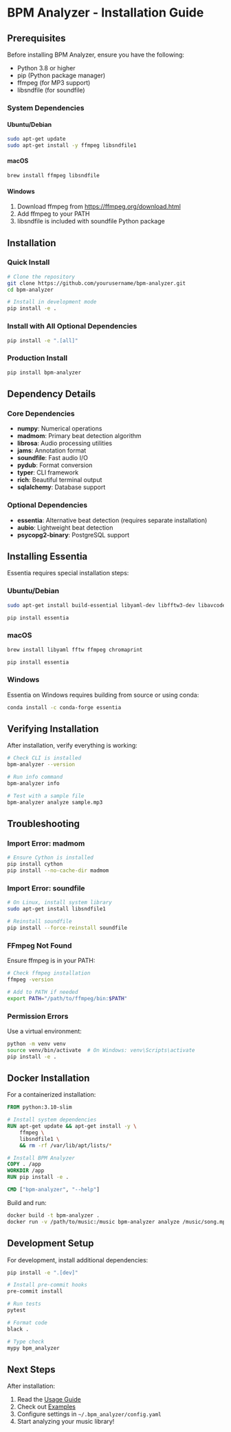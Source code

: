 # BPM Analyzer - Installation Guide

## Prerequisites

Before installing BPM Analyzer, ensure you have the following:

- Python 3.8 or higher
- pip (Python package manager)
- ffmpeg (for MP3 support)
- libsndfile (for soundfile)

### System Dependencies

#### Ubuntu/Debian
```bash
sudo apt-get update
sudo apt-get install -y ffmpeg libsndfile1
```

#### macOS
```bash
brew install ffmpeg libsndfile
```

#### Windows
1. Download ffmpeg from https://ffmpeg.org/download.html
2. Add ffmpeg to your PATH
3. libsndfile is included with soundfile Python package

## Installation

### Quick Install

```bash
# Clone the repository
git clone https://github.com/yourusername/bpm-analyzer.git
cd bpm-analyzer

# Install in development mode
pip install -e .
```

### Install with All Optional Dependencies

```bash
pip install -e ".[all]"
```

### Production Install

```bash
pip install bpm-analyzer
```

## Dependency Details

### Core Dependencies

- **numpy**: Numerical operations
- **madmom**: Primary beat detection algorithm
- **librosa**: Audio processing utilities
- **jams**: Annotation format
- **soundfile**: Fast audio I/O
- **pydub**: Format conversion
- **typer**: CLI framework
- **rich**: Beautiful terminal output
- **sqlalchemy**: Database support

### Optional Dependencies

- **essentia**: Alternative beat detection (requires separate installation)
- **aubio**: Lightweight beat detection
- **psycopg2-binary**: PostgreSQL support

## Installing Essentia

Essentia requires special installation steps:

### Ubuntu/Debian
```bash
sudo apt-get install build-essential libyaml-dev libfftw3-dev libavcodec-dev libavformat-dev libavutil-dev libswresample-dev libsamplerate0-dev libtag1-dev libchromaprint-dev

pip install essentia
```

### macOS
```bash
brew install libyaml fftw ffmpeg chromaprint

pip install essentia
```

### Windows
Essentia on Windows requires building from source or using conda:
```bash
conda install -c conda-forge essentia
```

## Verifying Installation

After installation, verify everything is working:

```bash
# Check CLI is installed
bpm-analyzer --version

# Run info command
bpm-analyzer info

# Test with a sample file
bpm-analyzer analyze sample.mp3
```

## Troubleshooting

### Import Error: madmom
```bash
# Ensure Cython is installed
pip install cython
pip install --no-cache-dir madmom
```

### Import Error: soundfile
```bash
# On Linux, install system library
sudo apt-get install libsndfile1

# Reinstall soundfile
pip install --force-reinstall soundfile
```

### FFmpeg Not Found
Ensure ffmpeg is in your PATH:
```bash
# Check ffmpeg installation
ffmpeg -version

# Add to PATH if needed
export PATH="/path/to/ffmpeg/bin:$PATH"
```

### Permission Errors
Use a virtual environment:
```bash
python -m venv venv
source venv/bin/activate  # On Windows: venv\Scripts\activate
pip install -e .
```

## Docker Installation

For a containerized installation:

```dockerfile
FROM python:3.10-slim

# Install system dependencies
RUN apt-get update && apt-get install -y \
    ffmpeg \
    libsndfile1 \
    && rm -rf /var/lib/apt/lists/*

# Install BPM Analyzer
COPY . /app
WORKDIR /app
RUN pip install -e .

CMD ["bpm-analyzer", "--help"]
```

Build and run:
```bash
docker build -t bpm-analyzer .
docker run -v /path/to/music:/music bpm-analyzer analyze /music/song.mp3
```

## Development Setup

For development, install additional dependencies:

```bash
pip install -e ".[dev]"

# Install pre-commit hooks
pre-commit install

# Run tests
pytest

# Format code
black .

# Type check
mypy bpm_analyzer
```

## Next Steps

After installation:

1. Read the [Usage Guide](usage.md)
2. Check out [Examples](../examples/)
3. Configure settings in `~/.bpm_analyzer/config.yaml`
4. Start analyzing your music library!
